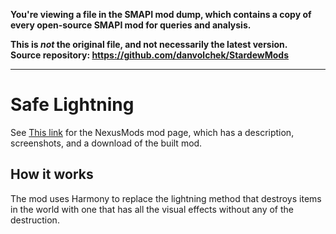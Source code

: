 **You're viewing a file in the SMAPI mod dump, which contains a copy of every open-source SMAPI mod
for queries and analysis.**

**This is _not_ the original file, and not necessarily the latest version.**  
**Source repository: https://github.com/danvolchek/StardewMods**

----

# Safe Lightning


See [This link](http://www.nexusmods.com/stardewvalley/mods/2039?) for the NexusMods mod page, which has a description, screenshots, and a download of the built mod.

## How it works

The mod uses Harmony to replace the lightning method that destroys items in the world with one that has all the visual effects without any of the destruction.